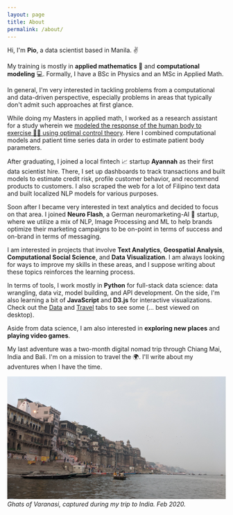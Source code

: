 ```yaml
---
layout: page
title: About
permalink: /about/
---
```


Hi, I'm **Pio**, a data scientist based in Manila. ✌️ 

My training is mostly in **applied mathematics** 🧮 and **computational modeling** 💻. Formally, I have a BSc in Physics and an MSc in Applied Math.

In general, I'm very interested in tackling problems from a computational and data-driven perspective, especially problems in areas that typically don't admit such approaches at first glance.

While doing my Masters in applied math, I worked as a research assistant for a study wherein we [modeled the response of the human body to exercise 🏃‍♂ using optimal control theory](https://www.sciencedirect.com/science/article/pii/S002555641630342X?via%3Dihub). Here I combined computational models and patient time series data in order to estimate patient body parameters.

After graduating, I joined a local fintech 📈 startup **Ayannah** as their first data scientist hire. There, I set up dashboards to track transactions and built models to estimate credit risk, profile customer behavior, and recommend products to customers. I also scraped the web for a lot of Filipino text data and built localized NLP models for various purposes.

Soon after I became very interested in text analytics and decided to focus on that area. I joined **Neuro Flash**, a German neuromarketing-AI 🧠 startup, where we utilize a mix of NLP, Image Processing and ML to help brands optimize their marketing campaigns to be on-point in terms of success and on-brand in terms of messaging.

I am interested in projects that involve **Text Analytics**, **Geospatial Analysis**, **Computational Social Science**, and **Data Visualization**. I am always looking for ways to improve my skills in these areas, and I suppose writing about these topics reinforces the learning process.

In terms of tools, I work mostly in **Python** for full-stack data science: data wrangling, data viz, model building, and API development. On the side, I'm also learning a bit of **JavaScript** and **D3.js** for interactive visualizations. Check out the [Data](https://piocalderon.github.io/data) and [Travel](https://piocalderon.github.io/travel/) tabs to see some (... best viewed on desktop).

Aside from data science, I am also interested in **exploring new places** and **playing video games**. 

My last adventure was a two-month digital nomad trip through Chiang Mai, India and Bali. I'm on a mission to travel the 🌍. I'll write about my adventures when I have the time.

[![](/images/varanasi.jpg)](https://piocalderon.github.io/varanasi)
*Ghats of Varanasi, captured during my trip to India. Feb 2020.*

